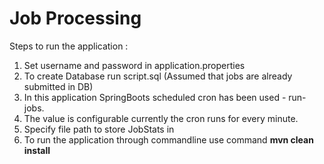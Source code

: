 # Job Processing

Steps to run the application :

1. Set username and password in application.properties
2. To create Database run script.sql (Assumed that jobs are already submitted in DB)
3. In this application SpringBoots scheduled cron has been used - run-jobs. 
4. The value is configurable currently the cron runs for every minute.
5. Specify file path to store JobStats in  
6. To run the application through commandline use command
**mvn clean install**


